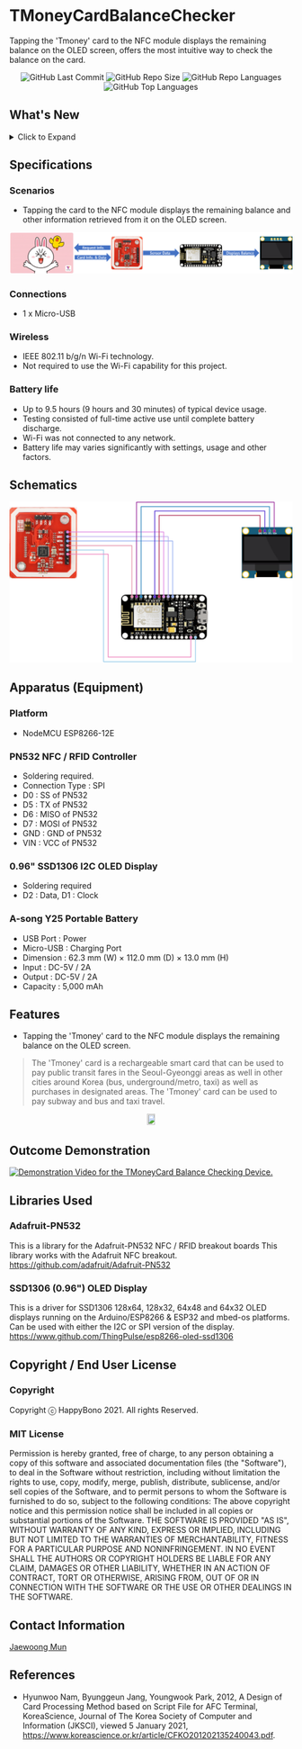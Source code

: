 # TMoneyCardBalanceChecker
Tapping the 'Tmoney' card to the NFC module displays the remaining balance on the OLED screen, offers the most intuitive way to check the balance on the card.
<br>
<div align="center">
<img alt="GitHub Last Commit" src="https://img.shields.io/github/last-commit/happybono/TMoneyCardBalanceChecker"> 
<img alt="GitHub Repo Size" src="https://img.shields.io/github/repo-size/happybono/TMoneyCardBalanceChecker">
<img alt="GitHub Repo Languages" src="https://img.shields.io/github/languages/count/happybono/TMoneyCardBalanceChecker">
<img alt="GitHub Top Languages" src="https://img.shields.io/github/languages/top/HappyBono/TMoneyCardBalanceChecker">
</div>

## What's New
<details>
<summary>Click to Expand</summary>
  
### v1.0
#### January 03, 2021
>[Initial release.](https://github.com/happybono/TMoneyCardBalanceChecker/commit/fec9bfa518c8a4e4afe6bc7d3de6c8143084da48)

#### January 05, 2021
>[Added README.md](https://github.com/happybono/TMoneyCardBalanceChecker/commit/ea930c71896c7cd582c2e9f4dfeed69acf5db815) </br> </br>
>[Comments have added to each function in the source code.](https://github.com/happybono/TMoneyCardBalanceChecker/commit/74afa73fddc93052ed60340b95d96530603bea3d#diff-87f942957af3e245df937cc59e8e84242eb4c3a3b22ce052b06e2693e99a277e)

#### January 11, 2021
>[Updated README.md](https://github.com/happybono/TMoneyCardBalanceChecker/commit/187703a582d8e7e7d24195178be22c34e3c03d52)

### v2.0
#### January 19, 2021
>[Displays more information (S/N number, Date issued, Card type) on the OLED Screen.](https://github.com/happybono/TMoneyCardBalanceChecker/blob/main/K-TransitCardBalance.ino)
</details>

## Specifications
### Scenarios
- Tapping the card to the NFC module displays the remaining balance and other information retrieved from it on the OLED screen.

![Tmoney.png](Tmoney.png)

### Connections
- 1 x Micro-USB

### Wireless
- IEEE 802.11 b/g/n Wi-Fi technology.
- Not required to use the Wi-Fi capability for this project.

### Battery life 
* Up to 9.5 hours (9 hours and 30 minutes) of typical device usage.
* Testing consisted of full-time active use until complete battery discharge. 
* Wi-Fi was not connected to any network.
* Battery life may varies significantly with settings, usage and other factors.

## Schematics
![TMoney-Checker-Schematics.png](GIT_TMoneyBalCkr_SCHEM.png)

## Apparatus (Equipment)
### Platform
* NodeMCU ESP8266-12E

### PN532 NFC / RFID Controller
* Soldering required.
* Connection Type : SPI
* D0 : SS of PN532
* D5 : TX of PN532
* D6 : MISO of PN532
* D7 : MOSI of PN532
* GND : GND of PN532
* VIN : VCC of PN532

### 0.96" SSD1306 I2C OLED Display 
* Soldering required
* D2 : Data, D1 : Clock

### A-song Y25 Portable Battery
* USB Port : Power
* Micro-USB : Charging Port
* Dimension : 62.3 mm (W) × 112.0 mm (D) × 13.0 mm (H)
* Input : DC-5V / 2A
* Output : DC-5V / 2A
* Capacity : 5,000 mAh

## Features
* Tapping the 'Tmoney' card to the NFC module displays the remaining balance on the OLED screen.
> The 'Tmoney' card is a rechargeable smart card that can be used to pay public transit fares in the Seoul-Gyeonggi areas as well in other cities around Korea (bus, underground/metro, taxi) as well as purchases in designated areas. The 'Tmoney' card can be used to pay subway and bus and taxi travel.

<div align="center">
<img src="https://github.com/happybono/TMoneyCardBalanceChecker/blob/main/CI_Eng_H_Color_G.jpg" width=17% height=17%>
</div>

## Outcome Demonstration
[![Demonstration Video for the TMoneyCard Balance Checking Device.](https://i.vimeocdn.com/video/1032769005.jpg)](https://vimeo.com/499041179 "Outcome Demonstration - Click to Watch!")

## Libraries Used
### Adafruit-PN532
This is a library for the Adafruit-PN532 NFC / RFID breakout boards This library works with the Adafruit NFC breakout.
https://github.com/adafruit/Adafruit-PN532

### SSD1306 (0.96") OLED Display
This is a driver for SSD1306 128x64, 128x32, 64x48 and 64x32 OLED displays running on the Arduino/ESP8266 & ESP32 and mbed-os platforms. Can be used with either the I2C or SPI version of the display.
https://www.github.com/ThingPulse/esp8266-oled-ssd1306

## Copyright / End User License
### Copyright
Copyright ⓒ HappyBono 2021. All rights Reserved.

### MIT License
Permission is hereby granted, free of charge, to any person obtaining a copy of this software and associated documentation files (the "Software"), to deal in the Software without restriction, including without limitation the rights to use, copy, modify, merge, publish, distribute, sublicense, and/or sell copies of the Software, and to permit persons to whom the Software is furnished to do so, subject to the following conditions:
The above copyright notice and this permission notice shall be included in all copies or substantial portions of the Software.
THE SOFTWARE IS PROVIDED "AS IS", WITHOUT WARRANTY OF ANY KIND, EXPRESS OR IMPLIED, INCLUDING BUT NOT LIMITED TO THE WARRANTIES OF MERCHANTABILITY, FITNESS FOR A PARTICULAR PURPOSE AND NONINFRINGEMENT. IN NO EVENT SHALL THE AUTHORS OR COPYRIGHT HOLDERS BE LIABLE FOR ANY CLAIM, DAMAGES OR OTHER LIABILITY, WHETHER IN AN ACTION OF CONTRACT, TORT OR OTHERWISE, ARISING FROM, OUT OF OR IN CONNECTION WITH THE SOFTWARE OR THE USE OR OTHER DEALINGS IN THE SOFTWARE.

## Contact Information
[Jaewoong Mun](mailto:happybono@outlook.com)

## References
* Hyunwoo Nam, Byunggeun Jang, Youngwook Park, 2012, A Design of Card Processing Method based on Script File for AFC Terminal, KoreaScience, Journal of The Korea Society of Computer and Information (JKSCI), viewed 5 January 2021, https://www.koreascience.or.kr/article/CFKO201202135240043.pdf.
